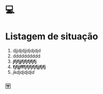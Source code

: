 # :computer: 

# Listagem de situação

1. djjdjdjjdjdjdjd
2. dddddddddd
3. **jfjfjjfjfjfjfjfj**
4. __fjfjjfffjfjfjfjfjjfjfj__
5. _jkdjdjdjdjd_​



### :sa:









